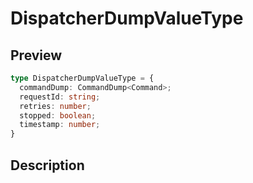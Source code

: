 
      
# DispatcherDumpValueType

<div class="api-docs__section" data-reactroot="">

## Preview

</div><div class="api-docs__preview type" data-reactroot="">

```ts
type DispatcherDumpValueType = {
  commandDump: CommandDump<Command>; 
  requestId: string; 
  retries: number; 
  stopped: boolean; 
  timestamp: number; 
}
```

</div><div class="api-docs__section" data-reactroot="">

## Description

</div><div class="api-docs__description" data-reactroot=""><span class="api-docs__do-not-parse">



</span></div>